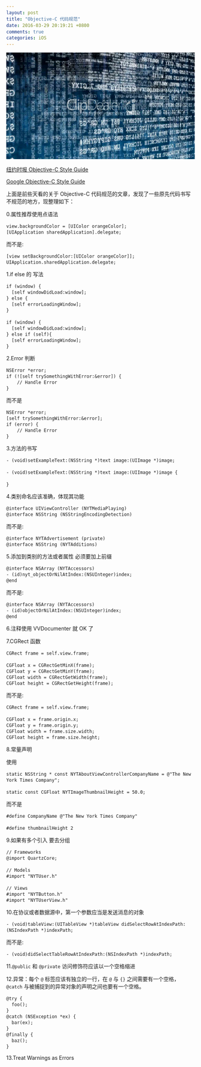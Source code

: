 ```yaml
---
layout: post
title: "Objective-C 代码规范"
date: 2016-03-29 20:19:21 +0800
comments: true
categories: iOS
---
```


![objective-c-dai-ma-gui-fan](/images/objective-c-dai-ma-gui-fan/01.jpg)

[纽约时报 Objective-C Style Guide](https://github.com/NYTimes/objective-c-style-guide)  

[Google Objective-C Style Guide](http://zh-google-styleguide.readthedocs.org/en/latest/google-objc-styleguide/)  

上面是前些天看的关于 Objective-C 代码规范的文章，发现了一些原先代码书写不规范的地方，现整理如下：

0.属性推荐使用点语法

```
view.backgroundColor = [UIColor orangeColor];
[UIApplication sharedApplication].delegate;
```

而不是:

```
[view setBackgroundColor:[UIColor orangeColor]];
UIApplication.sharedApplication.delegate;
```

1.if else 的 写法

```
if (window) {
  [self windowDidLoad:window];
} else {
  [self errorLoadingWindow];
}

if (window) {
  [self windowDidLoad:window];
} else if (self){
  [self errorLoadingWindow];
}
```

2.Error 判断

```
NSError *error;
if (![self trySomethingWithError:&error]) {
    // Handle Error
}
```
而不是

```
NSError *error;
[self trySomethingWithError:&error];
if (error) {
    // Handle Error
}
```

3.方法的书写

```
- (void)setExampleText:(NSString *)text image:(UIImage *)image;

- (void)setExampleText:(NSString *)text image:(UIImage *)image {

}
```

4.类别命名应该准确，体现其功能

```
@interface UIViewController (NYTMediaPlaying)
@interface NSString (NSStringEncodingDetection)
```

而不是:

```
@interface NYTAdvertisement (private)
@interface NSString (NYTAdditions)
```

5.添加到类别的方法或者属性 必须要加上前缀

```
@interface NSArray (NYTAccessors)
- (id)nyt_objectOrNilAtIndex:(NSUInteger)index;
@end
```

而不是:

```
@interface NSArray (NYTAccessors)
- (id)objectOrNilAtIndex:(NSUInteger)index;
@end
```

6.注释使用 VVDocumenter 就 OK 了

7.CGRect 函数

```
CGRect frame = self.view.frame;

CGFloat x = CGRectGetMinX(frame);
CGFloat y = CGRectGetMinY(frame);
CGFloat width = CGRectGetWidth(frame);
CGFloat height = CGRectGetHeight(frame);
```

而不是:

```
CGRect frame = self.view.frame;

CGFloat x = frame.origin.x;
CGFloat y = frame.origin.y;
CGFloat width = frame.size.width;
CGFloat height = frame.size.height;
```

8.常量声明

使用

```
static NSString * const NYTAboutViewControllerCompanyName = @"The New York Times Company";

static const CGFloat NYTImageThumbnailHeight = 50.0;
```

而不是

```
#define CompanyName @"The New York Times Company"

#define thumbnailHeight 2
```

9.如果有多个引入 要去分组

```
// Frameworks
@import QuartzCore;

// Models
#import "NYTUser.h"

// Views
#import "NYTButton.h"
#import "NYTUserView.h"
```

10.在协议或者数据源中，第一个参数应当是发送消息的对象

```
- (void)tableView:(UITableView *)tableView didSelectRowAtIndexPath:(NSIndexPath *)indexPath;
```

而不是:

```
- (void)didSelectTableRowAtIndexPath:(NSIndexPath *)indexPath;
```

11.``@public`` 和 ``@private`` 访问修饰符应该以一个空格缩进

12.异常：每个 ``@`` 标签应该有独立的一行，在 ``@`` 与 ``{}`` 之间需要有一个空格，``@catch`` 与被捕捉到的异常对象的声明之间也要有一个空格。

```
@try {
  foo();
}
@catch (NSException *ex) {
  bar(ex);
}
@finally {
  baz();
}
```

13.Treat Warnings as Errors